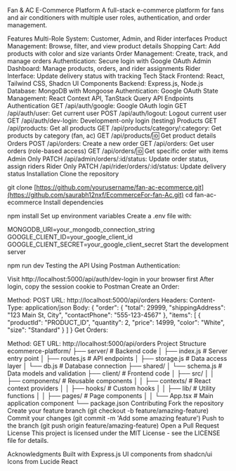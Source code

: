Fan & AC E-Commerce Platform
A full-stack e-commerce platform for fans and air conditioners with multiple user roles, authentication, and order management.

Features
Multi-Role System: Customer, Admin, and Rider interfaces
Product Management: Browse, filter, and view product details
Shopping Cart: Add products with color and size variants
Order Management: Create, track, and manage orders
Authentication: Secure login with Google OAuth
Admin Dashboard: Manage products, orders, and rider assignments
Rider Interface: Update delivery status with tracking
Tech Stack
Frontend: React, Tailwind CSS, Shadcn UI Components
Backend: Express.js, Node.js
Database: MongoDB with Mongoose
Authentication: Google OAuth
State Management: React Context API, TanStack Query
API Endpoints
Authentication
GET /api/auth/google: Google OAuth login
GET /api/auth/user: Get current user
POST /api/auth/logout: Logout current user
GET /api/auth/dev-login: Development-only login (testing)
Products
GET /api/products: Get all products
GET /api/products/category/:category: Get products by category (fan, ac)
GET /api/products/:id: Get product details
Orders
POST /api/orders: Create a new order
GET /api/orders: Get user orders (role-based access)
GET /api/orders/:id: Get specific order with items
Admin Only
PATCH /api/admin/orders/:id/status: Update order status, assign riders
Rider Only
PATCH /api/rider/orders/:id/status: Update delivery status
Installation
Clone the repository

git clone [https://github.com/yourusername/fan-ac-ecommerce.git](https://github.com/saurabh12nxf/EcommerceFor-fan-Ac.git)
cd fan-ac-ecommerce
Install dependencies

npm install
Set up environment variables
Create a .env file with:

MONGODB_URI=your_mongodb_connection_string
GOOGLE_CLIENT_ID=your_google_client_id
GOOGLE_CLIENT_SECRET=your_google_client_secret
Start the development server

npm run dev
Testing the API
Using Postman
Authentication:

Visit http://localhost:5000/api/auth/dev-login in your browser first
After login, copy the session cookie to Postman
Create an Order:

Method: POST
URL: http://localhost:5000/api/orders
Headers: Content-Type: application/json
Body:
{
  "order": {
    "total": 29999,
    "shippingAddress": "123 Main St, City",
    "contactPhone": "555-123-4567"
  },
  "items": [
    {
      "productId": "PRODUCT_ID",
      "quantity": 2,
      "price": 14999,
      "color": "White",
      "size": "Standard"
    }
  ]
}
Get Orders:

Method: GET
URL: http://localhost:5000/api/orders
Project Structure
ecommerce-platform/
├── server/              # Backend code
│   ├── index.js         # Server entry point
│   ├── routes.js        # API endpoints
│   ├── storage.js       # Data access layer
│   └── db.js            # Database connection
├── shared/
│   └── schema.js        # Data models and validation
├── client/              # Frontend code
│   ├── src/
│   │   ├── components/  # Reusable components
│   │   ├── contexts/    # React context providers
│   │   ├── hooks/       # Custom hooks
│   │   ├── lib/         # Utility functions
│   │   ├── pages/       # Page components
│   │   └── App.tsx      # Main application component
└── package.json
Contributing
Fork the repository
Create your feature branch (git checkout -b feature/amazing-feature)
Commit your changes (git commit -m 'Add some amazing feature')
Push to the branch (git push origin feature/amazing-feature)
Open a Pull Request
License
This project is licensed under the MIT License - see the LICENSE file for details.

Acknowledgments
Built with Express.js
UI components from shadcn/ui
Icons from Lucide React
